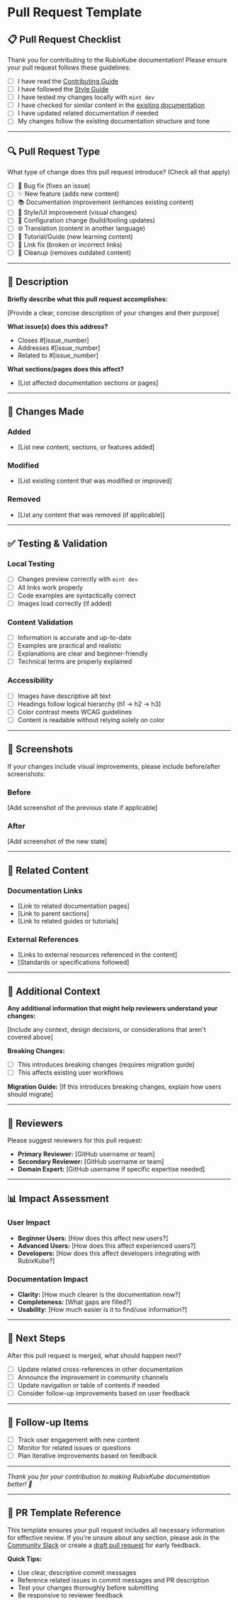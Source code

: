 # Pull Request Template

## 📋 Pull Request Checklist

Thank you for contributing to the RubixKube documentation! Please ensure your pull request follows these guidelines:

- [ ] I have read the [Contributing Guide](CONTRIBUTING.md)
- [ ] I have followed the [Style Guide](https://docs.rubixkube.ai/essentials/markdown)
- [ ] I have tested my changes locally with `mint dev`
- [ ] I have checked for similar content in the [existing documentation](https://docs.rubixkube.ai)
- [ ] I have updated related documentation if needed
- [ ] My changes follow the existing documentation structure and tone

---

## 🔍 Pull Request Type

What type of change does this pull request introduce? (Check all that apply)

- [ ] 🐛 Bug fix (fixes an issue)
- [ ] ✨ New feature (adds new content)
- [ ] 📚 Documentation improvement (enhances existing content)
- [ ] 🎨 Style/UI improvement (visual changes)
- [ ] 🔧 Configuration change (build/tooling updates)
- [ ] 🌐 Translation (content in another language)
- [ ] 📖 Tutorial/Guide (new learning content)
- [ ] 🔗 Link fix (broken or incorrect links)
- [ ] 🧹 Cleanup (removes outdated content)

---

## 📝 Description

**Briefly describe what this pull request accomplishes:**

[Provide a clear, concise description of your changes and their purpose]

**What issue(s) does this address?**

- Closes #[issue_number]
- Addresses #[issue_number]
- Related to #[issue_number]

**What sections/pages does this affect?**

- [List affected documentation sections or pages]

---

## 🔧 Changes Made

### Added
- [List new content, sections, or features added]

### Modified
- [List existing content that was modified or improved]

### Removed
- [List any content that was removed (if applicable)]

---

## ✅ Testing & Validation

### Local Testing
- [ ] Changes preview correctly with `mint dev`
- [ ] All links work properly
- [ ] Code examples are syntactically correct
- [ ] Images load correctly (if added)

### Content Validation
- [ ] Information is accurate and up-to-date
- [ ] Examples are practical and realistic
- [ ] Explanations are clear and beginner-friendly
- [ ] Technical terms are properly explained

### Accessibility
- [ ] Images have descriptive alt text
- [ ] Headings follow logical hierarchy (h1 → h2 → h3)
- [ ] Color contrast meets WCAG guidelines
- [ ] Content is readable without relying solely on color

---

## 📸 Screenshots

If your changes include visual improvements, please include before/after screenshots:

### Before
[Add screenshot of the previous state if applicable]

### After
[Add screenshot of the new state]

---

## 🔗 Related Content

### Documentation Links
- [Link to related documentation pages]
- [Link to parent sections]
- [Link to related guides or tutorials]

### External References
- [Links to external resources referenced in the content]
- [Standards or specifications followed]

---

## 💬 Additional Context

**Any additional information that might help reviewers understand your changes:**

[Include any context, design decisions, or considerations that aren't covered above]

**Breaking Changes:**
- [ ] This introduces breaking changes (requires migration guide)
- [ ] This affects existing user workflows

**Migration Guide:**
[If this introduces breaking changes, explain how users should migrate]

---

## 🎯 Reviewers

Please suggest reviewers for this pull request:

- **Primary Reviewer:** [GitHub username or team]
- **Secondary Reviewer:** [GitHub username or team]
- **Domain Expert:** [GitHub username if specific expertise needed]

---

## 📊 Impact Assessment

### User Impact
- **Beginner Users:** [How does this affect new users?]
- **Advanced Users:** [How does this affect experienced users?]
- **Developers:** [How does this affect developers integrating with RubixKube?]

### Documentation Impact
- **Clarity:** [How much clearer is the documentation now?]
- **Completeness:** [What gaps are filled?]
- **Usability:** [How much easier is it to find/use information?]

---

## 🚀 Next Steps

After this pull request is merged, what should happen next?

- [ ] Update related cross-references in other documentation
- [ ] Announce the improvement in community channels
- [ ] Update navigation or table of contents if needed
- [ ] Consider follow-up improvements based on user feedback

---

## 🔄 Follow-up Items

- [ ] Track user engagement with new content
- [ ] Monitor for related issues or questions
- [ ] Plan iterative improvements based on feedback

---

*Thank you for your contribution to making RubixKube documentation better! 🚀*

---

## 📝 PR Template Reference

This template ensures your pull request includes all necessary information for effective review. If you're unsure about any section, please ask in the [Community Slack](https://rubixkube-community.slack.com) or create a [draft pull request](https://docs.github.com/en/pull-requests/collaborating-with-pull-requests/proposing-changes-to-your-work-with-pull-requests/creating-a-pull-request-from-a-fork#creating-a-draft-pull-request) for early feedback.

**Quick Tips:**
- Use clear, descriptive commit messages
- Reference related issues in commit messages and PR description
- Test your changes thoroughly before submitting
- Be responsive to reviewer feedback
